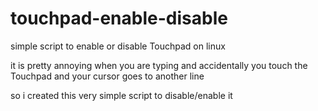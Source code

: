 # touchpad-enable-disable
simple script to enable or disable Touchpad on linux

it is pretty annoying when you are typing and accidentally you touch the Touchpad and your cursor goes to another line 

so i created this very simple script to disable/enable it
